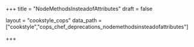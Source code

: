 +++
title = "NodeMethodsInsteadofAttributes"
draft = false

layout = "cookstyle_cops"
data_path = ["cookstyle","cops_chef_deprecations_nodemethodsinsteadofattributes"]

+++

<!-- The content of this page is automatically generated from the
cops_chef_deprecations_nodemethodsinsteadofattributes.yml file in github.com/chef/cookstyle/blob/master/docs-chef-io/data/cookstyle/. -->

